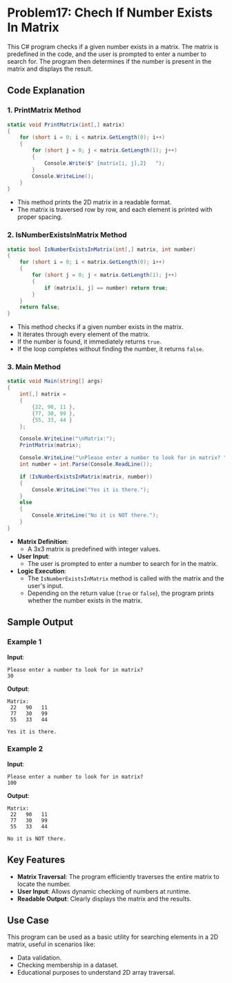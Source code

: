 # Problem17: Chech If Number Exists In Matrix

This C# program checks if a given number exists in a matrix. The matrix is predefined in the code, and the user is prompted to enter a number to search for. The program then determines if the number is present in the matrix and displays the result.

## Code Explanation

### 1. **PrintMatrix Method**
```csharp
static void PrintMatrix(int[,] matrix)
{
    for (short i = 0; i < matrix.GetLength(0); i++)
    {
        for (short j = 0; j < matrix.GetLength(1); j++)
        {
            Console.Write($" {matrix[i, j],2}   ");
        }
        Console.WriteLine();
    }
}
```
- This method prints the 2D matrix in a readable format.
- The matrix is traversed row by row, and each element is printed with proper spacing.

### 2. **IsNumberExistsInMatrix Method**
```csharp
static bool IsNumberExistsInMatrix(int[,] matrix, int number)
{
    for (short i = 0; i < matrix.GetLength(0); i++)
    {
        for (short j = 0; j < matrix.GetLength(1); j++)
        {
            if (matrix[i, j] == number) return true;
        }
    }
    return false;
}
```
- This method checks if a given number exists in the matrix.
- It iterates through every element of the matrix.
- If the number is found, it immediately returns `true`.
- If the loop completes without finding the number, it returns `false`.

### 3. **Main Method**
```csharp
static void Main(string[] args)
{
    int[,] matrix =
    {
        {22, 90, 11 },
        {77, 30, 99 },
        {55, 33, 44 }
    };

    Console.WriteLine("\nMatrix:");
    PrintMatrix(matrix);

    Console.WriteLine("\nPlease enter a number to look for in matrix? ");
    int number = int.Parse(Console.ReadLine());

    if (IsNumberExistsInMatrix(matrix, number))
    {
        Console.WriteLine("Yes it is there.");
    }
    else
    {
        Console.WriteLine("No it is NOT there.");
    }
}
```
- **Matrix Definition**:
  - A 3x3 matrix is predefined with integer values.
- **User Input**:
  - The user is prompted to enter a number to search for in the matrix.
- **Logic Execution**:
  - The `IsNumberExistsInMatrix` method is called with the matrix and the user's input.
  - Depending on the return value (`true` or `false`), the program prints whether the number exists in the matrix.

## Sample Output
### Example 1
**Input**:
```
Please enter a number to look for in matrix?
30
```
**Output**:
```
Matrix:
 22   90   11
 77   30   99
 55   33   44

Yes it is there.
```

### Example 2
**Input**:
```
Please enter a number to look for in matrix?
100
```
**Output**:
```
Matrix:
 22   90   11
 77   30   99
 55   33   44

No it is NOT there.
```

## Key Features
- **Matrix Traversal**: The program efficiently traverses the entire matrix to locate the number.
- **User Input**: Allows dynamic checking of numbers at runtime.
- **Readable Output**: Clearly displays the matrix and the results.

## Use Case
This program can be used as a basic utility for searching elements in a 2D matrix, useful in scenarios like:
- Data validation.
- Checking membership in a dataset.
- Educational purposes to understand 2D array traversal.
